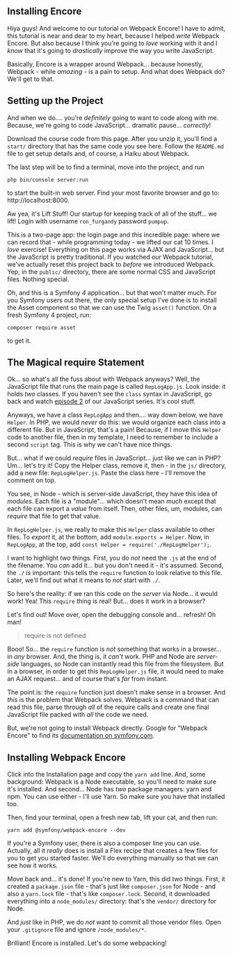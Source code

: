 ## Installing Encore

Hiya guys! And welcome to our tutorial on Webpack Encore! I have to admit, this
tutorial is near and dear to my heart, because I helped *write* Webpack Encore. But
also because I think you're going to *love* working with it and I *know* that it's
going to *drastically* improve the way you write JavaScript.

Basically, Encore is a wrapper around Webpack... because honestly, Webpack - while
*amazing* - is a pain to setup. And what does Webpack do? We'll get
to that.

## Setting up the Project

And when we do.... you're *definitely* going to want to code along with me. Because,
we're going to code JavaScript... dramatic pause... *correctly*!

Download the course code from this page. After you unzip it, you'll find a `start/`
directory that has the same code you see here. Follow the `README.md` file to get
setup details and, of course, a Haiku about Webpack.

The last step will be to find a terminal, move into the project, and run

```terminal
php bin/console server:run
```

to start the built-in web server. Find your most favorite browser and go to:
http://localhost:8000.

Aw yea, it's Lift Stuff! Our startup for keeping track of all of the stuff...
we lift! Login with username `ron_furgandy` password `pumpup`.

This is a two-page app: the login page and *this* incredible page: where we can record
that - while programming today - we lifted our cat 10 times. I *love* exercise!
Everything on this page works via AJAX and JavaScript... but the JavaScript is
pretty traditional. If you watched our Webpack tutorial, we've actually reset
this project back to *before* we introduced Webpack. Yep, in the `public/` directory,
there are some normal CSS and JavaScript files. Nothing special.

Oh, and this is a Symfony *4* application... but that won't matter much. For
you Symfony users out there, the only special setup I've done is to install the
Asset component so that we can use the Twig `asset()` function. On a fresh Symfony 4
project, run:

```terminal
composer require asset
```

to get it.

## The Magical require Statement

Ok... so what's all the fuss about with Webpack anyways? Well, the JavaScript file
that runs the main page is called `RepLogApp.js`. Look inside: it holds *two*
classes. If you haven't see the `class` syntax in JavaScript, go back and watch
[episode 2](https://knpuniversity.com/screencast/JavaScript-es6) of our JavaScript
series. It's cool stuff.

Anyways, we have a class `RepLogApp` and then.... way down below, we have `Helper`.
In PHP, we would *never* do this: we would organize each class into a different
file. But in JavaScript, that's a pain! Because, if I move this `Helper` code to
another file, then in my template, I need to remember to include a second `script`
tag. This is why we can't have nice things.

But... what if we could *require* files in JavaScript... just like we can in PHP?
Um... let's try it! Copy the Helper class, remove it, then - in the `js/` directory,
add a new file: `RepLogHelper.js`. Paste the class here - I'll remove the comment
on top.

You see, in Node - which is server-side JavaScript, they have this idea of *modules*.
Each file is a "module"... which doesn't mean much except that each file can export
a *value* from itself. Then, other files, um, modules, can *require* that file
to get that value.

In `RepLogHelper.js`, we really to make this `Helper` class available to other
files. To *export* it, at the bottom, add `module.exports = Helper`. Now,
in `RepLogApp`, at the top, add `const Helper = require('./RepLogHelper');`.

I want to highlight *two* things. First, you do *not* need the `.js` at the end
of the filename. You *can* add it... but you don't need it - it's assumed. Second,
the `./` *is* important: this tells the `require` function to look relative to this
file. Later, we'll find out what it means to *not* start with `./`.

So here's the reality: if we ran this code on the *server* via Node... it would
work! Yea! This `require` thing is real! But... does it work in a browser?

Let's find out! Move over, open the debugging console and... refresh! Oh man!

> require is not defined

Booo! So... the `require` function is *not* something that works in a browser...
in *any* browser. And, the thing is, it *can't* work. PHP and Node are *server-side*
languages, so Node can instantly read this file from the filesystem. But in a
browser, in order to get this `RepLogHelper.js` file, it would need to make an
AJAX request... and of course that's *far* from instant.

The point is: the `require` function just doesn't make sense in a browser. And *this*
is the problem that Webpack solves. Webpack is a command that can read this file,
parse through *all* of the require calls and create one final JavaScript file packed
with *all* the code we need.

But, we're not going to install Webpack directly. Google for "Webpack Encore" to
find its [documentation on symfony.com](https://symfony.com/doc/current/frontend.html).

## Installing Webpack Encore

Click into the Installation page and copy the `yarn add` line. And, some background:
Webpack is a Node executable, so you'll need to make sure it's installed. And second...
Node has *two* package managers: yarn and npm. You can use either - I'll use Yarn.
So make sure you have that installed too.

Then, find your terminal, open a fresh new tab, lift your cat, and then run:

```terminal
yarn add @symfony/webpack-encore --dev
```

If you're a Symfony user, there is also a composer line you can use. Actually,
all it *really* does is install a Flex recipe that creates a few files for you
to get you started faster. We'll do everything manually so that we can see how it
works.

Move back and... it's done! If you're new to Yarn, this did two things. First, it
created a `package.json` file - that's just like `composer.json` for Node - and
also a `yarn.lock` file - that's like `composer.lock`. Second, it downloaded everything
into a `node_modules/` directory: that's the `vendor/` directory for Node.

And *just* like in PHP, we do *not* want to commit all those vendor files. Open
your `.gitignore` file and ignore `/node_modules/*`.

Brilliant! Encore is installed. Let's do some webpacking!
